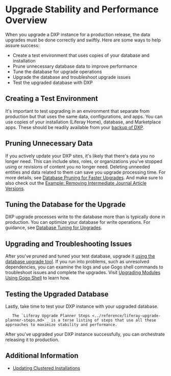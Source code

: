# Upgrade Stability and Performance Overview

When you upgrade a DXP instance for a production release, the data upgrades must be done correctly and swiftly. Here are some ways to help assure success:

* Create a test environment that uses copies of your database and installation 
* Prune unnecessary database data to improve performance
* Tune the database for upgrade operations
* Upgrade the database and troubleshoot upgrade issues
* Test the upgraded database with DXP

## Creating a Test Environment

It's important to test upgrading in an environment that separate from production but that uses the same data, configurations, and apps. You can use copies of your installation (Liferay Home), database, and Marketplace apps. These should be readily available from your [backup of DXP](../../maintaining-a-liferay-dxp-installation/backing-up.md).

## Pruning Unnecessary Data

If you actively update your DXP sites, it's likely that there's data you no longer need. This can include sites, roles, or organizations you've stopped using or revisions of content you no longer need. Deleting unneeded entities and data related to them can save you upgrade processing time. For more details, see [Database Pruning for Faster Upgrades](./database-pruning-for-faster-upgrades.md). And make sure to also check out the [Example\: Removing Intermediate Journal Article Versions](./example-removing-intermediate-journal-article-versions.md).

## Tuning the Database for the Upgrade

DXP upgrade processes write to the database more than is typically done in production. You can optimize your database for write operations. For guidance, see [Database Tuning for Upgrades](./database-tuning-for-upgrades.md).

## Upgrading and Troubleshooting Issues

After you've pruned and tuned your test database, upgrade it [using the database upgrade tool](../upgrade-basics/using-the-database-upgrade-tool.md). If you run into problems, such as unresolved dependencies, you can examine the logs and use Gogo shell commands to troubleshoot issues and complete the upgrades. Visit [Upgrading Modules Using Gogo Shell](./upgrading-modules-using-gogo-shell.md) to learn how.

## Testing the Upgraded Database

Lastly, take time to test your DXP instance with your upgraded database. 

```note::
   The `Liferay Upgrade Planner Steps <../reference/liferay-upgrade-planner-steps.md>`_ is a terse listing of steps that use all these approaches to maximize stability and performance.
```

After you've upgraded your DXP instance successfully, you can orchestrate releasing it to production.

## Additional Information 

* [Updating Clustered Installations](../../maintaining-a-liferay-dxp-installation/maintaining-clustered-installations/maintaining-clustered-installations.md)